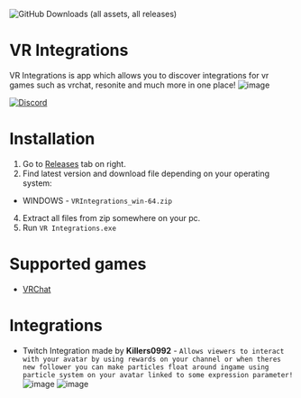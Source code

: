 ![GitHub Downloads (all assets, all releases)](https://img.shields.io/github/downloads/Killers0992/VRIntegrations/total?label=Downloads&labelColor=2e343e&color=00FFFF&style=for-the-badge)

# VR Integrations
VR Integrations is app which allows you to discover integrations for vr games such as vrchat, resonite and much more in one place!
![image](https://github.com/user-attachments/assets/436ef056-4e89-4271-881f-47ae1c230fe2)

[![Discord](https://discord.com/api/guilds/1349056234744975411/widget.png?style=banner2)](https://discord.gg/PmykgU3jz5)

# Installation
1. Go to [Releases](https://github.com/Killers0992/VRIntegrations/releases) tab on right.
2. Find latest version and download file depending on your operating system:
- WINDOWS - ``VRIntegrations_win-64.zip``
4. Extract all files from zip somewhere on your pc.
5. Run ``VR Integrations.exe``

# Supported games
- [VRChat](https://store.steampowered.com/app/438100/VRChat)

# Integrations
- Twitch Integration made by <b>Killers0992</b> -
``Allows viewers to interact with your avatar by using rewards on your channel or when theres new follower you can make particles float around ingame using particle system on your avatar linked to some expression parameter!``
![image](https://github.com/user-attachments/assets/236b154a-f2ef-477c-b49b-6c2c69c149fe)
![image](https://github.com/user-attachments/assets/d7f5b3a8-b471-4373-b1bd-17a5a43279bc)


